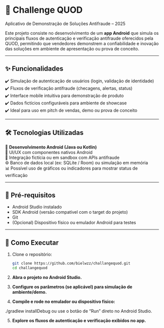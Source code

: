 # 📲 Challenge QUOD  
Aplicativo de Demonstração de Soluções Antifraude – 2025  

Este projeto consiste no desenvolvimento de um **app Android** que simula os principais fluxos de autenticação e verificação antifraude oferecidos pela QUOD, permitindo que vendedores demonstrem a confiabilidade e inovação das soluções em ambiente de apresentação ou prova de conceito.

---

## ✨ Funcionalidades  
✔️ Simulação de autenticação de usuários (login, validação de identidade)  
✔️ Fluxos de verificação antifraude (checagens, alertas, status)  
✔️ Interface mobile intuitiva para demonstração de produto  
✔️ Dados fictícios configuráveis para ambiente de showcase  
✔️ Ideal para uso em pitch de vendas, demo ou prova de conceito  

---

## 🛠️ Tecnologias Utilizadas  
📱 **Desenvolvimento Android (Java ou Kotlin)**  
🔧 UI/UX com componentes nativos Android  
📡 Integração fictícia ou em sandbox com APIs antifraude  
⚙️ Banco de dados local (ex: SQLite / Room) ou simulação em memória  
📊 Possível uso de gráficos ou indicadores para mostrar status de verificação  

---

## 🧩 Pré-requisitos  
- Android Studio instalado  
- SDK Android (versão compatível com o target do projeto)  
- Git  
- (Opcional) Dispositivo físico ou emulador Android para testes  

---

## 🚀 Como Executar  
1. Clone o repositório:  
   ```bash
   git clone https://github.com/bielwzz/challangequod.git
   cd challangequod

2. **Abra o projeto no Android Studio.**

3. **Configure os parâmetros (se aplicável) para simulação de ambiente/demo.**

4. **Compile e rode no emulador ou dispositivo físico:**

./gradlew installDebug
ou use o botão de “Run” direto no Android Studio.

5. **Explore os fluxos de autenticação e verificação exibidos no app.**
